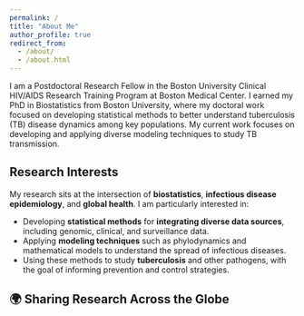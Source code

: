 ```yaml
---
permalink: /
title: "About Me"
author_profile: true
redirect_from: 
  - /about/
  - /about.html
---
```

I am a Postdoctoral Research Fellow in the Boston University Clinical HIV/AIDS Research Training Program at Boston Medical Center. I earned my PhD in Biostatistics from Boston University, where my doctoral work focused on developing statistical methods to better understand tuberculosis (TB) disease dynamics among key populations. My current work focuses on developing and applying diverse modeling techniques to study TB transmission.
## Research Interests  
My research sits at the intersection of **biostatistics**, **infectious disease epidemiology**, and **global health**. I am particularly interested in:  
- Developing **statistical methods** for **integrating diverse data sources**, including genomic, clinical, and surveillance data.  
- Applying **modeling techniques** such as phylodynamics and mathematical models to understand the spread of infectious diseases.  
- Using these methods to study **tuberculosis** and other pathogens, with the goal of informing prevention and control strategies.
  
## 🌍 Sharing Research Across the Globe

<div id="talks-map" style="height: 400px;"></div>

<!-- Leaflet CSS & JS -->
<link rel="stylesheet" href="https://unpkg.com/leaflet/dist/leaflet.css" />
<script src="https://unpkg.com/leaflet/dist/leaflet.js"></script>

<script>
  // Initialize map (initial center/zoom will be overridden by fitBounds)
  var map = L.map('talks-map');

  // Add a clean, subtle tile layer (Carto Light)
  L.tileLayer('https://{s}.basemaps.cartocdn.com/light_all/{z}/{x}/{y}{r}.png', {
      attribution: '&copy; OpenStreetMap &copy; CARTO',
      subdomains: 'abcd',
      maxZoom: 19
  }).addTo(map);

  // List of talks with coordinates, conference title, and date
  var talks = [
    { lat: 42.3601, lon: -71.0589, conference: "International Conference on Infectious Disease Modeling", date: "March 15, 2025" },
    { lat: 38.9072, lon: -77.0369, conference: "APHA Annual Meeting", date: "November 5, 2024" },
    { lat: 51.5074, lon: -0.1278, conference: "International Biostatistics Workshop", date: "September 8, 2023" },
    { lat: 41.8781, lon: -87.6298, conference: "SER Conference", date: "June 12, 2024" }
  ];

  // Create a LatLngBounds object to track all markers
  var bounds = L.latLngBounds();

  // Add markers and popups
  talks.forEach(function(talk) {
    var marker = L.marker([talk.lat, talk.lon]).addTo(map)
                  .bindPopup(`<b>${talk
